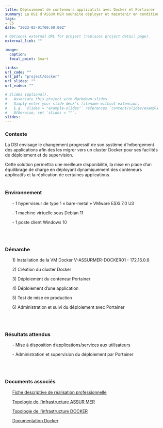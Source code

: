 ```yaml
---
title: Déploiement de conteneurs applicatifs avec Docker et Portainer
summary: La DSI d'ASSUR MER souhaite déployer et maintenir en condition opérationnelle certains service comme les serveurs de web ou de bases de données tous en assurant le suivi du déploiement avec Portainer.
tags:
- E5
date: "2023-03-01T00:00:00Z"

# Optional external URL for project (replaces project detail page).
external_link: ""

image:
  caption: 
  focal_point: Smart

links:
url_code: ""
url_pdf: "project/docker"
url_slides: ""
url_video: ""

# Slides (optional).
#   Associate this project with Markdown slides.
#   Simply enter your slide deck's filename without extension.
#   E.g. `slides = "example-slides"` references `content/slides/example-slides.md`.
#   Otherwise, set `slides = ""`.
slides:
---
```


<h3>Contexte</h3>
La DSI envisage le changement progressif de son système d’hébergement des applications afin des les migrer vers un cluster Docker pour ses facilités de déploiement et de supervision.

Cette solution permettra une meilleure disponibilité, la mise en place d’un équilibrage de charge en déployant dynamiquement des conteneurs applicatifs et la réplication de certaines applications.
<br>
<br>
<h3>Environnement</h3>
<ul>- 1 hyperviseur de type 1 « bare-metal » VMware ESXi 7.0 U3</ul>
<ul>- 1 machine virtuelle sous Debian 11</ul>
<ul>- 1 poste client Windows 10</ul>
<br>
<br>
<h3>Démarche</h3>
<ul>1)	Installation de la VM Docker V-ASSURMER-DOCKER01 - 172.16.0.6</ul>
<ul>2)	Création du cluster Docker</ul>
<ul>3)	Déploiement du conteneur Portainer</ul>
<ul>4)	Déploiement d’une application</ul>
<ul>5)	Test de mise en production</ul>
<ul>6)	Administration et suivi du déploiement avec Portainer</ul>
<br>
<br>
<h3>Résultats attendus</h3>
<ul>- Mise à disposition d’applications/services aux utilisateurs</ul>
<ul>- Administration et supervision du déploiement par Portainer</ul>
<br>
<br>
<h3>Documents associés</h3>
<ul><a href="E5-DOCKER.pdf">Fiche descriptive de réalisation professionnelle</a></ul>
<ul><a href="topologie_assurmer.pdf">Topologie de l'infrastructure ASSUR MER</a></ul>
<ul><a href="topologie_docker.pdf">Topologie de l'infrastructure DOCKER</a></ul>
<ul><a href="doc_e5_docker.pdf">Documentation Docker</a></ul>

